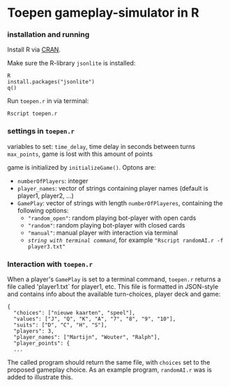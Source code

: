 # Toepen gameplay-simulator in R

### installation and running

Install R via [CRAN](https://cran.r-project.org/).

Make sure the R-library `jsonlite` is installed:

```
R
install.packages("jsonlite")
q()
```

Run `toepen.r` in via terminal:

`Rscript toepen.r`

### settings in `toepen.r`

variables to set:
`time_delay`, time delay in seconds between turns
`max_points`, game is lost with this amount of points

game is initialized by `initializeGame()`. Optons are:
 * `numberOfPlayers`: integer
 * `player_names`: vector of strings containing player names (default is player1, player2, ...)
 * `GamePlay`: vector of strings with length `numberOfPlayeres`, containing the following options:
    + `"random_open"`: random playing bot-player with open cards
    + `"random"`: random playing bot-player with closed cards
    + `"manual"`: manual player with interaction via terminal
    + *`string with terminal command`*, for example `"Rscript randomAI.r -f player3.txt"`
    
### Interaction with `toepen.r`

When a player's `GamePlay` is set to a terminal command, `toepen.r` returns a file called 'player1.txt` for player1, etc. 
This file is formatted in JSON-style and contains info about the available turn-choices, player deck and game:
```
{
  "choices": ["nieuwe kaarten", "speel"],
  "values": ["J", "Q", "K", "A", "7", "8", "9", "10"],
  "suits": ["D", "C", "H", "S"],
  "players": 3,
  "player_names": ["Martijn", "Wouter", "Ralph"],
  "player_points": {
  ...
```  

The called program should return the same file, with `choices` set to the proposed gameplay choice. 
As an example program, `randomAI.r` was is added to illustrate this.

